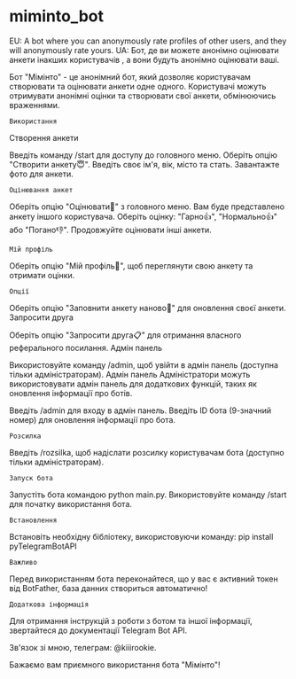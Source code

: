 # miminto_bot
EU:
A bot where you can anonymously rate profiles of other users, and they will anonymously rate yours.
UA:
Бот, де ви можете анонімно  оцінювати анкети інакших користувачів , а вони будуть анонімно оцінювати ваші.

Бот "Мімінто" - це анонімний бот, який дозволяє користувачам створювати та оцінювати анкети одне одного. Користувачі можуть отримувати анонімні оцінки та створювати свої анкети, обмінюючись враженнями.

    Використання
Створення анкети

Введіть команду /start для доступу до головного меню.
Оберіть опцію "Створити анкету😇".
Введіть своє ім'я, вік, місто та стать.
Завантажте фото для анкети.


    Оцінювання анкет
Оберіть опцію "Оцінювати👀" з головного меню.
Вам буде представлено анкету іншого користувача.
Оберіть оцінку: "Гарно👍", "Нормально👍" або "Погано👎".
Продовжуйте оцінювати інші анкети.

    Мій профіль
Оберіть опцію "Мій профіль👤", щоб переглянути свою анкету та отримати оцінки.

    Опції
Оберіть опцію "Заповнити анкету наново🔁" для оновлення своєї анкети.
Запросити друга

Оберіть опцію "Запросити друга📋" для отримання власного реферального посилання.
Адмін панель

Використовуйте команду /admin, щоб увійти в адмін панель (доступна тільки адміністраторам).
Адмін панель
Адміністратори можуть використовувати адмін панель для додаткових функцій, таких як оновлення інформації про ботів.

Введіть /admin для входу в адмін панель.
Введіть ID бота (9-значний номер) для оновлення інформації про бота.

    Розсилка
Введіть /rozsilka, щоб надіслати розсилку користувачам бота (доступно тільки адміністраторам).

    Запуск бота
Запустіть бота командою python main.py.
Використовуйте команду /start для початку використання бота.

    Встановлення
Встановіть необхідну бібліотеку, використовуючи команду:
pip install pyTelegramBotAPI

    Важливо
Перед використанням бота переконайтеся, що у вас є активний токен від BotFather, база данних створиться автоматично!

    Додаткова інформація
Для отримання інструкцій з роботи з ботом та іншої інформації, звертайтеся до документації Telegram Bot API.

Зв'язок зі мною, телеграм: @kiiirookie.

Бажаємо вам приємного використання бота "Мімінто"!
